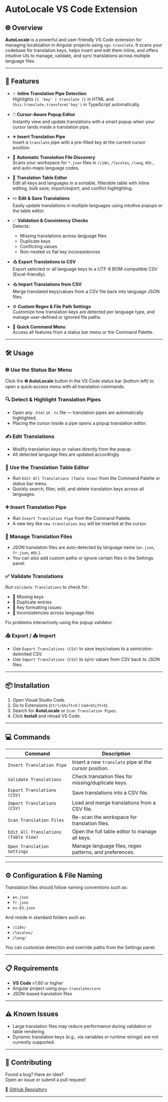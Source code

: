 # AutoLocale VS Code Extension

## 🌐 Overview

**AutoLocale** is a powerful and user-friendly VS Code extension for managing localization in Angular projects using `ngx-translate`. It scans your codebase for translation keys, helps insert and edit them inline, and offers intuitive UIs to manage, validate, and sync translations across multiple language files.

---

## 🚀 Features

- ✨ **Inline Translation Pipe Detection**  
  Highlights `{{ 'key' | translate }}` in HTML and `this.translate.transform('key')` in TypeScript automatically.

- 🖱️ **Cursor-Aware Popup Editor**  
  Instantly view and update translations with a smart popup when your cursor lands inside a translation pipe.

- ➕ **Insert Translation Pipe**  
  Insert a `translate` pipe with a pre-filled key at the current cursor position.

- 📁 **Automatic Translation File Discovery**  
  Scans your workspace for `*.json` files in `/i18n`, `/locales`, `/lang`, etc., and auto-maps language codes.

- 🧾 **Translation Table Editor**  
  Edit all keys and languages in a sortable, filterable table with inline editing, bulk save, import/export, and conflict highlighting.

- ✏️ **Edit & Save Translations**  
  Easily update translations in multiple languages using intuitive popups or the table editor.

- ✅ **Validation & Consistency Checks**  
  Detects:
  - Missing translations across language files
  - Duplicate keys
  - Conflicting values
  - Non-nested vs flat key inconsistencies

- 📤 **Export Translations to CSV**  
  Export selected or all language keys to a UTF-8 BOM-compatible CSV (Excel-friendly).

- 📥 **Import Translations from CSV**  
  Merge translated keys/values from a CSV file back into language JSON files.

- ⚙️ **Custom Regex & File Path Settings**  
  Customize how translation keys are detected per language type, and manage user-defined or ignored file paths.

- 🧩 **Quick Command Menu**  
  Access all features from a status bar menu or the Command Palette.

---

## 🛠️ Usage

### 🌐 Use the Status Bar Menu

Click the **🌐 AutoLocale** button in the VS Code status bar (bottom left) to open a quick-access menu with all translation commands.

### 🔍 Detect & Highlight Translation Pipes

- Open any `.html` or `.ts` file — translation pipes are automatically highlighted.
- Placing the cursor inside a pipe opens a popup translation editor.

### ✍️ Edit Translations

- Modify translation keys or values directly from the popup.
- All detected language files are updated accordingly.

### 🧾 Use the Translation Table Editor

- Run `Edit All Translations (Table View)` from the Command Palette or status bar menu.
- Quickly search, filter, edit, and delete translation keys across all languages.

### ➕ Insert Translation Pipe

- Run `Insert Translation Pipe` from the Command Palette.
- A new key like `new.translation.key` will be inserted at the cursor.

### 🧭 Manage Translation Files

- JSON translation files are auto-detected by language name (`en.json`, `fr.json`, etc.).
- You can also add custom paths or ignore certain files in the Settings panel.

### ✅ Validate Translations

Run `Validate Translations` to check for:

- 🔸 Missing keys
- 🔸 Duplicate entries
- 🔸 Key formatting issues
- 🔸 Inconsistencies across language files

Fix problems interactively using the popup validator.

### 📤 Export / 📥 Import

- Use `Export Translations (CSV)` to save keys/values to a semicolon-delimited CSV.
- Use `Import Translations (CSV)` to sync values from CSV back to JSON files.

---

## 📦 Installation

1. Open Visual Studio Code.
2. Go to Extensions (`Ctrl+Shift+X` / `Cmd+Shift+X`).
3. Search for **AutoLocale** or `Scan Translation Pipes`.
4. Click **Install** and reload VS Code.

---

## 💻 Commands

| Command | Description |
|--------|-------------|
| `Insert Translation Pipe` | Insert a new `translate` pipe at the cursor position. |
| `Validate Translations` | Check translation files for missing/duplicate keys. |
| `Export Translations (CSV)` | Save translations into a CSV file. |
| `Import Translations (CSV)` | Load and merge translations from a CSV file. |
| `Scan Translation Files` | Re-scan the workspace for translation files. |
| `Edit All Translations (Table View)` | Open the full table editor to manage all keys. |
| `Open Translation Settings` | Manage language files, regex patterns, and preferences. |

---

## ⚙️ Configuration & File Naming

Translation files should follow naming conventions such as:

- `en.json`
- `fr.json`
- `es-ES.json`

And reside in standard folders such as:

- `/i18n/`
- `/locales/`
- `/lang/`

You can customize detection and override paths from the Settings panel.

---

## 📋 Requirements

- **VS Code** v1.60 or higher
- Angular project using `@ngx-translate/core`
- JSON-based translation files

---

## ⚠️ Known Issues

- Large translation files may reduce performance during validation or table rendering.
- Dynamic translation keys (e.g., via variables or runtime strings) are not currently supported.

---

## 🤝 Contributing

Found a bug? Have an idea?  
Open an issue or submit a pull request!

📎 [GitHub Repository](https://github.com/manuba245/autolocale-issues)

---
